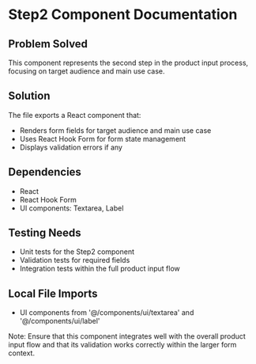 # Step2 Component Documentation

## Problem Solved
This component represents the second step in the product input process, focusing on target audience and main use case.

## Solution
The file exports a React component that:
- Renders form fields for target audience and main use case
- Uses React Hook Form for form state management
- Displays validation errors if any

## Dependencies
- React
- React Hook Form
- UI components: Textarea, Label

## Testing Needs
- Unit tests for the Step2 component
- Validation tests for required fields
- Integration tests within the full product input flow

## Local File Imports
- UI components from '@/components/ui/textarea' and '@/components/ui/label'

Note: Ensure that this component integrates well with the overall product input flow and that its validation works correctly within the larger form context.